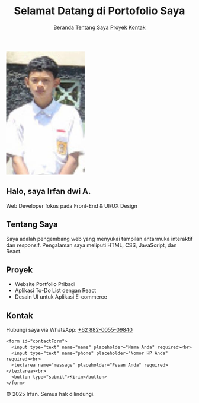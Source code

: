 <html lang="id">
<head>
  <meta charset="UTF-8" />
  <meta name="viewport" content="width=device-width, initial-scale=1.0"/>
  <title>Portofolio Irfan</title>
  <link rel="stylesheet" href="Untitled-2.css">
  <link rel="stylesheet" href="https://cdnjs.cloudflare.com/ajax/libs/font-awesome/6.5.0/css/all.min.css">
</head>
<body>

  <header>
    <h1>Selamat Datang di Portofolio Saya</h1>
    <nav>
      <a href="#beranda">Beranda</a>
      <a href="#tentang">Tentang Saya</a>
      <a href="#proyek">Proyek</a>
      <a href="#kontak">Kontak</a>
    </nav>
  </header>

  <section id="beranda" class="hero">
    <img src="poto.jpg" alt="profile-irfan" class="glow-border">
    <h1 class="fade-in">Halo, saya <span class="highlight">Irfan dwi A.</span></h1>
    <p class="fade-in-delay">Web Developer fokus pada Front-End & UI/UX Design</p>
  </section>

  <section id="tentang" class="slide-left">
    <h2>Tentang Saya</h2>
    <p>Saya adalah pengembang web yang menyukai tampilan antarmuka interaktif dan responsif. Pengalaman saya meliputi HTML, CSS, JavaScript, dan React.</p>
  </section>

  <section id="proyek" class="slide-right">
    <h2>Proyek</h2>
    <ul>
      <li> Website Portfolio Pribadi</li>
      <li> Aplikasi To-Do List dengan React</li>
      <li> Desain UI untuk Aplikasi E-commerce</li>
    </ul>
  </section>

  <section id="kontak" class="fade-in">
    <h2>Kontak</h2>
    <p>Hubungi saya via WhatsApp: 
      <a href="https://wa.me/62882005509840" target="_blank">+62 882-0055-09840</a>
    </p>

    <form id="contactForm">
      <input type="text" name="name" placeholder="Nama Anda" required><br>
      <input type="text" name="phone" placeholder="Nomor HP Anda" required><br>
      <textarea name="message" placeholder="Pesan Anda" required></textarea><br>
      <button type="submit">Kirim</button>
    </form>

   <div class="social-icons blinking-color">
  <a href="https://github.com/ipan-2009" target="_blank"><i class="fab fa-github"></i></a>
  <a href="https://www.instagram.com/panpanzzz2" target="_blank"><i class="fab fa-instagram"></i></a>
  <a href="https://tiktok.com/@iponzzzyy" target="_blank"><i class="fab fa-tiktok"></i></a>
</div>
  </section>

  <footer>
    &copy; 2025 Irfan. Semua hak dilindungi.
  </footer>

  <script src="Untitled-3.js"></script>
</body>
</html>
